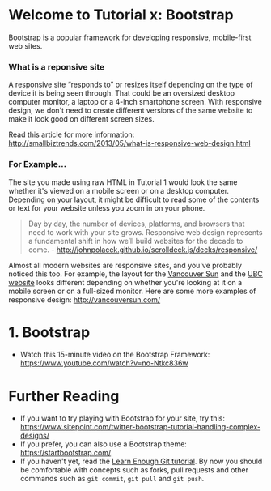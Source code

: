# Welcome to Tutorial x: Bootstrap
Bootstrap is a popular framework for developing responsive, mobile-first web sites.

### What is a reponsive site
A responsive site “responds to” or resizes itself depending on the type of device it is being seen through. That could be an oversized desktop computer monitor, a laptop or a 4-inch smartphone screen. With responsive design, we don't need to create different versions of the same website to make it look good on different screen sizes.

Read this article for more information: http://smallbiztrends.com/2013/05/what-is-responsive-web-design.html

### For Example...
The site you made using raw HTML in Tutorial 1 would look the same whether it's viewed on a mobile screen or on a desktop computer. Depending on your layout, it might be difficult to read some of the contents or text for your website unless you zoom in on your phone. 

> Day by day, the number of devices, platforms, and browsers that need to work with your site grows. Responsive web design represents a fundamental shift in how we’ll build websites for the decade to come. - http://johnpolacek.github.io/scrolldeck.js/decks/responsive/

Almost all modern websites are responsive sites, and you've probably noticed this too. For example, the layout for the [Vancouver Sun](http://vancouversun.com/) and the [UBC website](www.ubc.ca) looks different depending on whether you're looking at it on a mobile screen or on a full-sized monitor. Here are some more examples of responsive design: http://vancouversun.com/

# 1. Bootstrap
- Watch this 15-minute video on the Bootstrap Framework: https://www.youtube.com/watch?v=no-Ntkc836w

# Further Reading
- If you want to try playing with Bootstrap for your site, try this: https://www.sitepoint.com/twitter-bootstrap-tutorial-handling-complex-designs/
- If you prefer, you can also use a Bootstrap theme: https://startbootstrap.com/
- If you haven't yet, read the [Learn Enough Git tutorial](https://www.learnenough.com/git-tutorial). By now you should be comfortable with concepts such as forks, pull requests and other commands such as `git commit`, `git pull` and `git push`.

